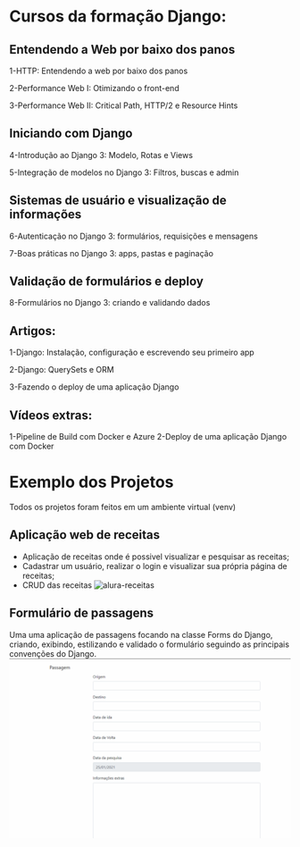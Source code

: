 # Cursos da formação Django:
## Entendendo a Web por baixo dos panos
1-HTTP: Entendendo a web por baixo dos panos

2-Performance Web I: Otimizando o front-end

3-Performance Web II: Critical Path, HTTP/2 e Resource Hints

## Iniciando com Django
4-Introdução ao Django 3: Modelo, Rotas e Views

5-Integração de modelos no Django 3: Filtros, buscas e admin

## Sistemas de usuário e visualização de informações
6-Autenticação no Django 3: formulários, requisições e mensagens

7-Boas práticas no Django 3: apps, pastas e paginação

## Validação de formulários e deploy
8-Formulários no Django 3: criando e validando dados

## Artigos:
1-Django: Instalação, configuração e escrevendo seu primeiro app

2-Django: QuerySets e ORM

3-Fazendo o deploy de uma aplicação Django

## Vídeos extras:
1-Pipeline de Build com Docker e Azure
2-Deploy de uma aplicação Django com Docker

# Exemplo dos Projetos
Todos os projetos foram feitos em um ambiente virtual (venv)

## Aplicação web de receitas
- Aplicação de receitas onde é possivel visualizar e pesquisar as receitas;
- Cadastrar um usuário, realizar o login e visualizar sua própria página de receitas;
- CRUD das receitas
![alura-receitas](alura-receitas.gif)

## Formulário de passagens
Uma uma aplicação de passagens focando na classe Forms do Django, criando, exibindo, estilizando e validado o formulário seguindo as principais convenções do Django.
![formulario](formulario.gif)
